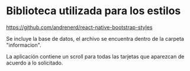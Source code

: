 # Biblioteca utilizada para los estilos

https://github.com/andrenerd/react-native-bootstrap-styles

Se incluye la base de datos, el archivo se encuentra dentro de la carpeta "informacion".


La aplicación contiene un scroll para todas las tarjetas que aparezcan de acuerdo a lo solicitado.